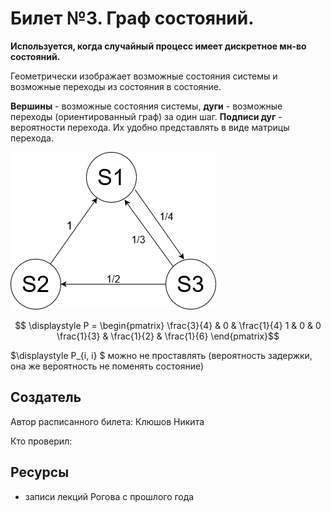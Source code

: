 # Билет №3. Граф состояний.

**Используется, когда случайный процесс имеет дискретное мн-во состояний.**

Геометрически изображает возможные состояния системы и возможные переходы из состояния в состояние.

**Вершины** - возможные состояния системы, **дуги** - возможные переходы (ориентированный граф) за один шаг. **Подписи дуг** - вероятности перехода. Их удобно представлять в виде матрицы перехода.

![example](./example.png)

$$ \displaystyle P = \begin{pmatrix}
\frac{3}{4} & 0           & \frac{1}{4}
1           & 0           & 0
\frac{1}{3} & \frac{1}{2} & \frac{1}{6}
\end{pmatrix}$$

$\displaystyle P_{i, i} $ можно не проставлять (вероятность задержки, она же вероятность не поменять состояние)

## Создатель

Автор расписанного билета: Клюшов Никита

Кто проверил:


## Ресурсы
- записи лекций Рогова с прошлого года
